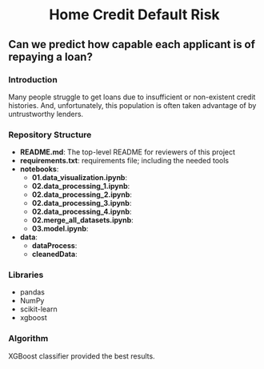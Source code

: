 <div align="center">
    <h1>Home Credit Default Risk</h1>
</div>

## Can we predict how capable each applicant is of repaying a loan?

### Introduction
Many people struggle to get loans due to insufficient or non-existent credit histories. And, unfortunately, this population is often taken advantage of by untrustworthy lenders.


### Repository Structure
* **README.md**: The top-level README for reviewers of this project
* **requirements.txt**: requirements file; including the needed tools
* **notebooks**:
    - **01.data_visualization.ipynb**:
    - **02.data_processing_1.ipynb**:
    - **02.data_processing_2.ipynb**:
    - **02.data_processing_3.ipynb**:
    - **02.data_processing_4.ipynb**:
    - **02.merge_all_datasets.ipynb**:
    - **03.model.ipynb**:
* **data**: 
    - **dataProcess**: 
    - **cleanedData**: 


### Libraries
* pandas
* NumPy
* scikit-learn
* xgboost

### Algorithm
XGBoost classifier provided the best results. 